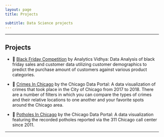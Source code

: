 ```yaml
---
layout: page
title: Projects

subtitle: Data Science projects
---
```


---------------

## Projects

*   &#128184; [Black Friday Competition](https://www.shahbazsyed.com/Black_Friday) by Analytics Vidhya: Data Analysis of black friday sales and customer data utilizing customer demographics to predict the purchase amount of customers against various product categories.

*   &#128110; [Crimes In Chicago](https://www.shahbazsyed.com/crimes) by the Chicago Data Portal: A data visualization of crimes that took place in the City of Chicago from 2017 to 2018. There are a number of filters in which you can compare the types of crimes and their relative locations to one another and your favorite spots around the Chicago area.

*   &#128679; [Potholes In Chicago](https://www.shahbazsyed.com/potholes) by the Chicago Data Portal: A data visualization featuring the recorded potholes reported via the 311 Chicago call center since 2011.

---
